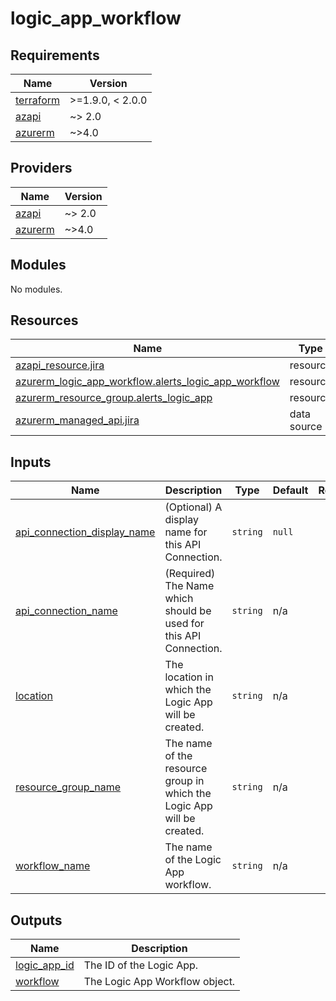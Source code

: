 # logic_app_workflow

<!-- BEGIN_TF_DOCS -->
## Requirements

| Name | Version |
|------|---------|
| <a name="requirement_terraform"></a> [terraform](#requirement\_terraform) | >=1.9.0, < 2.0.0 |
| <a name="requirement_azapi"></a> [azapi](#requirement\_azapi) | ~> 2.0 |
| <a name="requirement_azurerm"></a> [azurerm](#requirement\_azurerm) | ~>4.0 |

## Providers

| Name | Version |
|------|---------|
| <a name="provider_azapi"></a> [azapi](#provider\_azapi) | ~> 2.0 |
| <a name="provider_azurerm"></a> [azurerm](#provider\_azurerm) | ~>4.0 |

## Modules

No modules.

## Resources

| Name | Type |
|------|------|
| [azapi_resource.jira](https://registry.terraform.io/providers/azure/azapi/latest/docs/resources/resource) | resource |
| [azurerm_logic_app_workflow.alerts_logic_app_workflow](https://registry.terraform.io/providers/hashicorp/azurerm/latest/docs/resources/logic_app_workflow) | resource |
| [azurerm_resource_group.alerts_logic_app](https://registry.terraform.io/providers/hashicorp/azurerm/latest/docs/resources/resource_group) | resource |
| [azurerm_managed_api.jira](https://registry.terraform.io/providers/hashicorp/azurerm/latest/docs/data-sources/managed_api) | data source |

## Inputs

| Name | Description | Type | Default | Required |
|------|-------------|------|---------|:--------:|
| <a name="input_api_connection_display_name"></a> [api\_connection\_display\_name](#input\_api\_connection\_display\_name) | (Optional) A display name for this API Connection. | `string` | `null` | no |
| <a name="input_api_connection_name"></a> [api\_connection\_name](#input\_api\_connection\_name) | (Required) The Name which should be used for this API Connection. | `string` | n/a | yes |
| <a name="input_location"></a> [location](#input\_location) | The location in which the Logic App will be created. | `string` | n/a | yes |
| <a name="input_resource_group_name"></a> [resource\_group\_name](#input\_resource\_group\_name) | The name of the resource group in which the Logic App will be created. | `string` | n/a | yes |
| <a name="input_workflow_name"></a> [workflow\_name](#input\_workflow\_name) | The name of the Logic App workflow. | `string` | n/a | yes |

## Outputs

| Name | Description |
|------|-------------|
| <a name="output_logic_app_id"></a> [logic\_app\_id](#output\_logic\_app\_id) | The ID of the Logic App. |
| <a name="output_workflow"></a> [workflow](#output\_workflow) | The Logic App Workflow object. |
<!-- END_TF_DOCS -->
